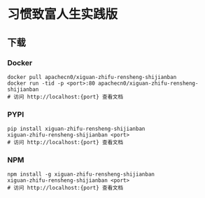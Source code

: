 # 习惯致富人生实践版

## 下载

### Docker

```
docker pull apachecn0/xiguan-zhifu-rensheng-shijianban
docker run -tid -p <port>:80 apachecn0/xiguan-zhifu-rensheng-shijianban
# 访问 http://localhost:{port} 查看文档
```

### PYPI

```
pip install xiguan-zhifu-rensheng-shijianban
xiguan-zhifu-rensheng-shijianban <port>
# 访问 http://localhost:{port} 查看文档
```

### NPM

```
npm install -g xiguan-zhifu-rensheng-shijianban
xiguan-zhifu-rensheng-shijianban <port>
# 访问 http://localhost:{port} 查看文档
```